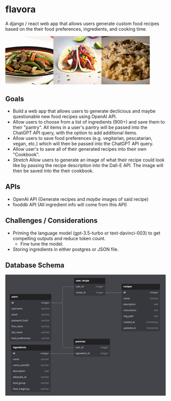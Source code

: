 # flavora

A django / react web app that allows users generate custom food recipes based on
the their food preferences, ingredients, and cooking time.

<!-- ![img](images/recipe_images/recipe_1_realistic_512_2.png) ![img](images/recipe_images/recipe_6_realistic_512.png){with=200} -->

<img src="images/recipe_images/8.jpg" width=30%><img src="images/recipe_images/6.jpg" width=30%><img src="images/recipe_images/7.jpg" width=30%>

## Goals

- Build a web app that allows users to generate declicious and maybe
  questionable new food recipes using OpenAI API.
- Allow users to choose from a list of ingredients (900+) and save them to their
  "pantry". All items in a user's pantry will be passed into the ChatGPT API
  query, with the option to add additional items.
- Allow users to save food preferences (e.g. vegitarian, pescatarian, vegan,
  etc.) which will then be passed into the ChatGPT API query.
- Allow user's to save all of their generated recipes into their own "Cookbook".
- _Stretch_ Allow users to generate an image of what their recipe could look
  like by passing the recipe description into the Dall-E API. The image will
  then be saved into the their cookbook.

## APIs

- OpenAI API (Generate recipes and _maybe_ images of said recipe)
- fooddb API (All ingredient info will come from this API)

## Challenges / Considerations

- Priming the language model (gpt-3.5-turbo or text-davinci-003) to get
  compelling outputs and reduce token count.
  - Fine tune the model.
- Storing ingredients in either postgres or JSON file.

## Database Schema

![img](images/db_schema.png)
